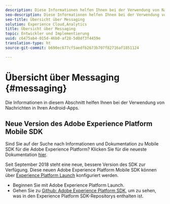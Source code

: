 ```yaml
---
description: Diese Informationen helfen Ihnen bei der Verwendung von Nachrichten in Ihren Android-Apps.
seo-description: Diese Informationen helfen Ihnen bei der Verwendung von Nachrichten in Ihren Android-Apps.
seo-title: Übersicht über Messaging
solution: Experience Cloud,Analytics
title: Übersicht über Messaging
topic: Entwickler und Implementierung
uuid: c6475ab4-015d-46b0-af28-5d0df3f4459e
translation-type: ht
source-git-commit: b690ec677cf5aedfb2673b707f82716af1851124

---
```



# Übersicht über Messaging {#messaging}

Die Informationen in diesem Abschnitt helfen Ihnen bei der Verwendung von Nachrichten in Ihren Android-Apps.

## Neue Version des Adobe Experience Platform Mobile SDK

Sind Sie auf der Suche nach Informationen und Dokumentation zu Mobile SDK für die Adobe Experience Platform? Klicken Sie für die neueste Dokumentation [hier](https://aep-sdks.gitbook.io/docs/).

Seit September 2018 steht eine neue, bessere Version des SDK zur Verfügung. Diese neuen Adobe Experience Platform Mobile SDK können über [Experience Platform Launch](https://www.adobe.com/de/experience-platform/launch.html) konfiguriert werden.

* Beginnen Sie mit Adobe Experience Platform Launch.
* Gehen Sie zu [Github: Adobe Experience Platform SDK](https://github.com/Adobe-Marketing-Cloud/acp-sdks), um zu sehen, was in den Experience Platform SDK-Repositorys enthalten ist.


